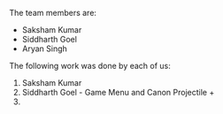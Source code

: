 The team members are:
- Saksham Kumar
- Siddharth Goel
- Aryan Singh

The following work was done by each of us:
1. Saksham Kumar
2. Siddharth Goel - Game Menu and Canon Projectile + 
3. 